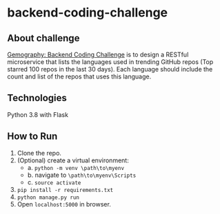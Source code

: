 # backend-coding-challenge

## About challenge
[Gemography: Backend Coding Challenge](https://github.com/gemography/backend-coding-challenge) is to design a RESTful microservice that lists the languages used in trending GitHub repos (Top starred 100 repos in the last 30 days). Each language should include the count and list of the repos that uses this language.

## Technologies
Python 3.8 with Flask

## How to Run
1. Clone the repo.
2. (Optional) create a virtual environment:
    * a. `python -m venv \path\to\myenv`
    * b. navigate to `\path\to\myenv\Scripts`
    * c. `source activate`
3. `pip install -r requirements.txt`
4. `python manage.py run`
5. Open `localhost:5000` in browser.

